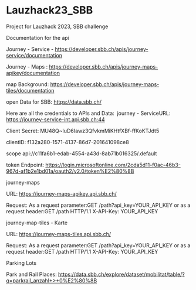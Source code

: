 # Lauzhack23_SBB
Project for Lauzhack 2023, SBB challenge 

Documentation for the api

Journey - Service - https://developer.sbb.ch/apis/journey-service/documentation

Journey - Maps : https://developer.sbb.ch/apis/journey-maps-apikey/documentation

map Background: https://developer.sbb.ch/apis/journey-maps-tiles/documentation

open Data for SBB: https://data.sbb.ch/


Here are all the credentials to APIs and Data:
​
journey - Service​
URL: https://journey-service-int.api.sbb.ch:44​

Client Secret: MU48Q~IuD6Iawz3QfvkmMiKHtfXBf-ffKoKTJdt5​

clientID: f132a280-1571-4137-86d7-201641098ce8​

scope api://c11fa6b1-edab-4554-a43d-8ab71b016325/.default​

token Endpoint: https://login.microsoftonline.com/2cda5d11-f0ac-46b3-967d-af1b2e1bd01a/oauth2/v2.0/token%E2%80%8B

journey-maps​

URL: https://journey-maps-apikey.api.sbb.ch/ ​


Request: As a request parameter:GET /path?api_key=YOUR_API_KEY  or as a request header:GET /path HTTP/1.1 X-API-Key: YOUR_API_KEY​

journey-map-tiles - Karte​

URL: https://journey-maps-tiles.api.sbb.ch/ ​


Request: As a request parameter:GET /path?api_key=YOUR_API_KEY  or as a request header:GET /path HTTP/1.1 X-API-Key: YOUR_API_KEY​

Parking Lots

Park and Rail Places: https://data.sbb.ch/explore/dataset/mobilitat/table/?q=parkrail_anzahl+>+0%E2%80%8B